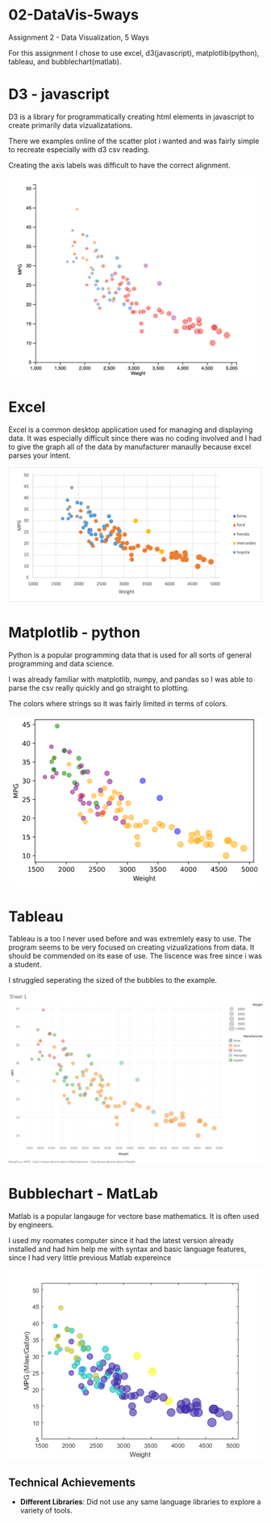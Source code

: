 # 02-DataVis-5ways

Assignment 2 - Data Visualization, 5 Ways  

For this assignment I chose to use excel, d3(javascript), matplotlib(python), tableau, and bubblechart(matlab).

# D3 - javascript

D3 is a library for programmatically creating html elements in javascript to create primarily data vizualizatations.

There we examples online of the scatter plot i wanted and was  fairly simple to recreate especially with d3 csv reading.

Creating the axis labels was difficult to have the correct alignment.

![d3](img/d3.png)

# Excel
Excel is a common desktop application used for managing and displaying data. It was especially difficult since there was no coding involved and I had to give the graph  all of the data by manufacturer manaully because excel parses your intent.


![excel](img/excel.png)

# Matplotlib - python

Python is a popular programming data that is used for all sorts of general programming and data science.

I was already familiar with matplotlib, numpy, and pandas so I was able to parse the csv really quickly and go straight to plotting. 

The colors where strings so it was fairly limited in terms of colors.

![matplotlib](img/matplotlib.png)

# Tableau

Tableau is a too I never used before and was extremlely easy to use. The program seems to be very focused on creating vizualizations from data. It should be commended on its ease of use. The liscence was free since i was a student.

I struggled seperating the sized of the bubbles to the example. 

![tableau](img/tableau.png)

# Bubblechart - MatLab

Matlab is a popular langauge for vectore base mathematics. It is often used by engineers. 

I used my roomates computer since it had the latest version already installed and had him help me with syntax and basic language features, since I had very little previous Matlab expereince

![MatLab](img/matlab.png)


## Technical Achievements
- **Different Libraries**: Did not use any same language libraries to explore a variety of tools.



